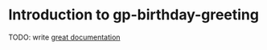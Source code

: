 # Introduction to gp-birthday-greeting

TODO: write [great documentation](http://jacobian.org/writing/what-to-write/)
